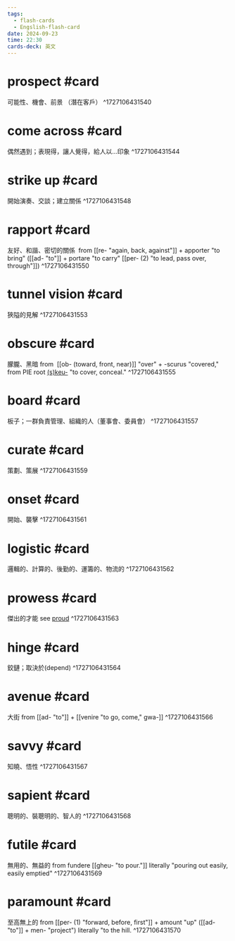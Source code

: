 ```yaml
---
tags:
  - flash-cards
  - Engslish-flash-card
date: 2024-09-23
time: 22:30
cards-deck: 英文
---
```


# prospect #card
可能性、機會、前景  （潛在客戶）
^1727106431540

# come across #card 
偶然遇到；表現得，讓人覺得，給人以…印象
^1727106431544

# strike up #card 
開始演奏、交談；建立關係
^1727106431548

# rapport #card 
友好、和諧、密切的關係
 from [[re- "again, back, against"]] + apporter "to bring" ([[ad- "to"]] + portare "to carry" [[per- (2) "to lead, pass over, through"]])
^1727106431550


# tunnel vision #card 
狹隘的見解
^1727106431553

# obscure #card 
朦朧、黑暗
from  [[ob- (toward, front, near)]] "over" + -scurus "covered," from PIE root [(s)keu-](https://www.etymonline.com/word/*%28s%29keu- "Etymology, meaning and definition of *(s)keu-") "to cover, conceal."
^1727106431555

# board #card 
板子；一群負責管理、組織的人（董事會、委員會）
^1727106431557

# curate #card 
策劃、策展
^1727106431559

# onset #card 
開始、襲擊
^1727106431561

# logistic #card 
邏輯的、計算的、後勤的、運籌的、物流的
^1727106431562

# prowess #card 
傑出的才能
see [proud](https://www.etymonline.com/word/proud#etymonline_v_2745 "Etymology, meaning and definition of proud")
^1727106431563

# hinge #card 
鉸鏈；取決於(depend)
^1727106431564

# avenue #card 
大街
from [[ad- "to"]] + [[venire "to go, come," gwa-]]
^1727106431566

# savvy #card 
知曉、悟性
^1727106431567

# sapient #card 
聰明的、裝聰明的、智人的
^1727106431568

# futile #card 
無用的、無益的
from fundere [[gheu- "to pour."]]
literally "pouring out easily, easily emptied"
^1727106431569

# paramount #card 
至高無上的
from [[per- (1) "forward, before, first"]] + amount "up" ([[ad- "to"]] + men- "project")
literally "to the hill.
^1727106431570
